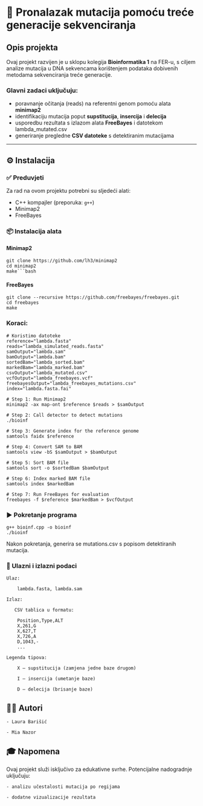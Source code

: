 # 🔬 Pronalazak mutacija pomoću treće generacije sekvenciranja

## Opis projekta

Ovaj projekt razvijen je u sklopu kolegija **Bioinformatika 1** na FER-u, s ciljem analize mutacija u DNA sekvencama korištenjem podataka dobivenih metodama sekvenciranja treće generacije.

### Glavni zadaci uključuju:

- poravnanje očitanja (reads) na referentni genom pomoću alata **minimap2**
- identifikaciju mutacija poput **supstitucija**, **insercija** i **delecija**
- usporedbu rezultata s izlazom alata **FreeBayes** i datotekom lambda_mutated.csv
- generiranje pregledne **CSV datoteke** s detektiranim mutacijama

---

## ⚙️ Instalacija

### ✅ Preduvjeti

Za rad na ovom projektu potrebni su sljedeći alati:

- C++ kompajler (preporuka: `g++`)
- Minimap2
- FreeBayes

### 📦 Instalacija alata

#### Minimap2

    git clone https://github.com/lh3/minimap2
    cd minimap2
    make```bash

#### FreeBayes

    git clone --recursive https://github.com/freebayes/freebayes.git
    cd freebayes
    make

### Koraci:
    # Koristimo datoteke
    reference="lambda.fasta"
    reads="lambda_simulated_reads.fasta"
    samOutput="lambda.sam"
    bamOutput="lambda.bam"
    sortedBam="lambda_sorted.bam"
    markedBam="lambda_marked.bam"
    csvOutput="lambda_mutated.csv"
    vcfOutput="lambda_freebayes.vcf"
    freebayesOutput="lambda_freebayes_mutations.csv"
    index="lambda.fasta.fai"
    
    # Step 1: Run Minimap2
    minimap2 -ax map-ont $reference $reads > $samOutput
    
    # Step 2: Call detector to detect mutations
    ./bioinf
    
    # Step 3: Generate index for the reference genome
    samtools faidx $reference
    
    # Step 4: Convert SAM to BAM
    samtools view -bS $samOutput > $bamOutput
    
    # Step 5: Sort BAM file
    samtools sort -o $sortedBam $bamOutput
    
    # Step 6: Index marked BAM file
    samtools index $markedBam
    
    # Step 7: Run FreeBayes for evaluation 
    freebayes -f $reference $markedBam > $vcfOutput

### ▶️ Pokretanje programa

    g++ bioinf.cpp -o bioinf
    ./bioinf

Nakon pokretanja, generira se mutations.csv s popisom detektiranih mutacija.
### 📄 Ulazni i izlazni podaci
    Ulaz:
    
        lambda.fasta, lambda.sam
    
    Izlaz:

       CSV tablica u formatu:
        
        Position,Type,ALT
        X,261,G
        X,627,T
        X,726,A
        D,1043,-
        ...

    Legenda tipova:
    
        X – supstitucija (zamjena jedne baze drugom)
    
        I – insercija (umetanje baze)
    
        D – delecija (brisanje baze)

## 👩‍🔬 Autori

    - Laura Barišić

    - Mia Nazor

## 🎓 Napomena

Ovaj projekt služi isključivo za edukativne svrhe. Potencijalne nadogradnje uključuju:

    - analizu učestalosti mutacija po regijama

    - dodatne vizualizacije rezultata


